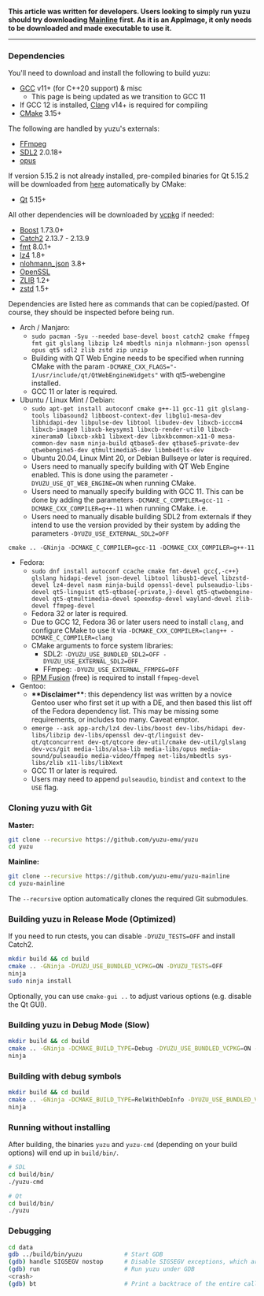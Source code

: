 **This article was written for developers. Users looking to simply run yuzu should try downloading [Mainline](https://yuzu-emu.org/downloads/) first. As it is an AppImage, it only needs to be downloaded and made executable to use it.**

***

### Dependencies

You'll need to download and install the following to build yuzu:

  * [GCC](https://gcc.gnu.org/) v11+ (for C++20 support) & misc
    * This page is being updated as we transition to GCC 11
  * If GCC 12 is installed, [Clang](https://clang.llvm.org/) v14+ is required for compiling
  * [CMake](https://www.cmake.org/) 3.15+

The following are handled by yuzu's externals:

  * [FFmpeg](https://ffmpeg.org/)
  * [SDL2](https://www.libsdl.org/download-2.0.php) 2.0.18+
  * [opus](https://opus-codec.org/downloads/)

If version 5.15.2 is not already installed, pre-compiled binaries for Qt 5.15.2 will be downloaded from [here](https://github.com/yuzu-emu/ext-linux-bin) automatically by CMake:

  * [Qt](https://qt-project.org/downloads) 5.15+

All other dependencies will be downloaded by [vcpkg](https://vcpkg.io/) if needed:

  * [Boost](https://www.boost.org/users/download/) 1.73.0+
  * [Catch2](https://github.com/catchorg/Catch2) 2.13.7 - 2.13.9
  * [fmt](https://fmt.dev/) 8.0.1+
  * [lz4](http://www.lz4.org) 1.8+
  * [nlohmann_json](https://github.com/nlohmann/json) 3.8+
  * [OpenSSL](https://www.openssl.org/source/)
  * [ZLIB](https://www.zlib.net/) 1.2+
  * [zstd](https://facebook.github.io/zstd/) 1.5+

Dependencies are listed here as commands that can be copied/pasted. Of course, they should be inspected before being run.

- Arch / Manjaro:
  - `sudo pacman -Syu --needed base-devel boost catch2 cmake ffmpeg fmt git glslang libzip lz4 mbedtls ninja nlohmann-json openssl opus qt5 sdl2 zlib zstd zip unzip`
  - Building with QT Web Engine needs to be specified when running CMake with the param `-DCMAKE_CXX_FLAGS="-I/usr/include/qt/QtWebEngineWidgets"` with qt5-webengine installed.
  - GCC 11 or later is required.
- Ubuntu / Linux Mint / Debian:
  - `sudo apt-get install autoconf cmake g++-11 gcc-11 git glslang-tools libasound2 libboost-context-dev libglu1-mesa-dev libhidapi-dev libpulse-dev libtool libudev-dev libxcb-icccm4 libxcb-image0 libxcb-keysyms1 libxcb-render-util0 libxcb-xinerama0 libxcb-xkb1 libxext-dev libxkbcommon-x11-0 mesa-common-dev nasm ninja-build qtbase5-dev qtbase5-private-dev qtwebengine5-dev qtmultimedia5-dev libmbedtls-dev`
  - Ubuntu 20.04, Linux Mint 20, or Debian Bullseye or later is required.
  -  Users need to manually specify building with QT Web Engine enabled.  This is done using the parameter `-DYUZU_USE_QT_WEB_ENGINE=ON` when running CMake. 
  - Users need to manually specify building with GCC 11. This can be done by adding the parameters `-DCMAKE_C_COMPILER=gcc-11 -DCMAKE_CXX_COMPILER=g++-11` when running CMake. i.e.
  - Users need to manually disable building SDL2 from externals if they intend to use the version provided by their system by adding the parameters `-DYUZU_USE_EXTERNAL_SDL2=OFF`

```
cmake .. -GNinja -DCMAKE_C_COMPILER=gcc-11 -DCMAKE_CXX_COMPILER=g++-11
```

- Fedora:
  - `sudo dnf install autoconf ccache cmake fmt-devel gcc{,-c++} glslang hidapi-devel json-devel libtool libusb1-devel libzstd-devel lz4-devel nasm ninja-build openssl-devel pulseaudio-libs-devel qt5-linguist qt5-qtbase{-private,}-devel qt5-qtwebengine-devel qt5-qtmultimedia-devel speexdsp-devel wayland-devel zlib-devel ffmpeg-devel`
  - Fedora 32 or later is required.
  - Due to GCC 12, Fedora 36 or later users need to install `clang`, and configure CMake to use it via `-DCMAKE_CXX_COMPILER=clang++ -DCMAKE_C_COMPILER=clang`
  - CMake arguments to force system libraries:
    - SDL2: `-DYUZU_USE_BUNDLED_SDL2=OFF -DYUZU_USE_EXTERNAL_SDL2=OFF`
    - FFmpeg: `-DYUZU_USE_EXTERNAL_FFMPEG=OFF`
  - [RPM Fusion](https://rpmfusion.org/) (free) is required to install `ffmpeg-devel`
- Gentoo:
  - **\*\*Disclaimer\*\***: this dependency list was written by a novice Gentoo user who first set it up with a DE, and then based this list off of the Fedora dependency list. This may be missing some requirements, or includes too many. Caveat emptor.
  - `emerge --ask app-arch/lz4 dev-libs/boost dev-libs/hidapi dev-libs/libzip dev-libs/openssl dev-qt/linguist dev-qt/qtconcurrent dev-qt/qtcore dev-util/cmake dev-util/glslang dev-vcs/git media-libs/alsa-lib media-libs/opus media-sound/pulseaudio media-video/ffmpeg net-libs/mbedtls sys-libs/zlib x11-libs/libXext`
  - GCC 11 or later is required.
  - Users may need to append `pulseaudio`, `bindist` and `context` to the `USE` flag.

### Cloning yuzu with Git

**Master:**

  ```bash
  git clone --recursive https://github.com/yuzu-emu/yuzu
  cd yuzu
  ```

**Mainline:**

  ```bash
  git clone --recursive https://github.com/yuzu-emu/yuzu-mainline
  cd yuzu-mainline
  ```

The `--recursive` option automatically clones the required Git submodules.

### Building yuzu in Release Mode (Optimized)

If you need to run ctests, you can disable `-DYUZU_TESTS=OFF` and install Catch2.

```bash
mkdir build && cd build
cmake .. -GNinja -DYUZU_USE_BUNDLED_VCPKG=ON -DYUZU_TESTS=OFF
ninja
sudo ninja install 
```

Optionally, you can use `cmake-gui ..` to adjust various options (e.g. disable the Qt GUI).

### Building yuzu in Debug Mode (Slow)

```bash
mkdir build && cd build
cmake .. -GNinja -DCMAKE_BUILD_TYPE=Debug -DYUZU_USE_BUNDLED_VCPKG=ON -DYUZU_TESTS=OFF
ninja
```

### Building with debug symbols

```bash
mkdir build && cd build
cmake .. -GNinja -DCMAKE_BUILD_TYPE=RelWithDebInfo -DYUZU_USE_BUNDLED_VCPKG=ON -DYUZU_TESTS=OFF
ninja
```

### Running without installing

After building, the binaries `yuzu` and `yuzu-cmd` (depending on your build options) will end up in `build/bin/`.

  ```bash
  # SDL
  cd build/bin/
  ./yuzu-cmd

  # Qt
  cd build/bin/
  ./yuzu
  ```

### Debugging

```bash
cd data
gdb ../build/bin/yuzu            # Start GDB
(gdb) handle SIGSEGV nostop      # Disable SIGSEGV exceptions, which are used by yuzu for memory access
(gdb) run                        # Run yuzu under GDB
<crash>
(gdb) bt                         # Print a backtrace of the entire callstack to see which codepath the crash occurred on
```